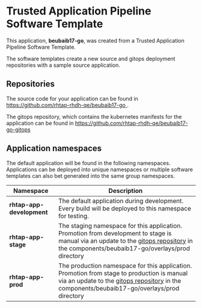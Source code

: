 # Trusted Application Pipeline Software Template

This application, **beubaib17-go**, was created from a Trusted Application Pipeline Software Template.

The software templates create a new source and gitops deployment repositories with a sample source application. 

## Repositories

The source code for your application can be found in [https://github.com/rhtap-rhdh-qe/beubaib17-go ](https://github.com/rhtap-rhdh-qe/beubaib17-go ).
 
The gitops repository, which contains the kubernetes manifests for the application can be found in 
[https://github.com/rhtap-rhdh-qe/beubaib17-go-gitops ](https://github.com/rhtap-rhdh-qe/beubaib17-go-gitops ) 

## Application namespaces 

The default application will be found in the following namespaces. Applications can be deployed into unique namespaces or multiple software templates can also bet generated into the same group namespaces.  

|  Namespace   |  Description   |  
| -------- | -------- |   
| **rhtap-app-development** | The default application during development. Every build will be deployed to this namespace for testing. | 
| **rhtap-app-stage** | The staging namespace for this application. Promotion from development to stage is manual via an update to the [gitops repository](https://github.com/rhtap-rhdh-qe/beubaib17-go-gitops ) in the components/beubaib17-go/overlays/prod directory |  
| **rhtap-app-prod** | The production namespace for this application. Promotion from stage to production is manual via an update to the [gitops repository](https://github.com/rhtap-rhdh-qe/beubaib17-go-gitops ) in the components/beubaib17-go/overlays/prod directory | 